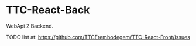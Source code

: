 # TTC-React-Back

WebApi 2 Backend.  

TODO list at: https://github.com/TTCErembodegem/TTC-React-Front/issues
